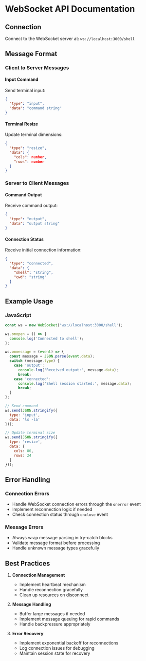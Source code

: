 # WebSocket API Documentation

## Connection
Connect to the WebSocket server at: `ws://localhost:3000/shell`

## Message Format

### Client to Server Messages

#### Input Command
Send terminal input:
```json
{
  "type": "input",
  "data": "command string"
}
```

#### Terminal Resize
Update terminal dimensions:
```json
{
  "type": "resize",
  "data": {
    "cols": number,
    "rows": number
  }
}
```

### Server to Client Messages

#### Command Output
Receive command output:
```json
{
  "type": "output",
  "data": "output string"
}
```

#### Connection Status
Receive initial connection information:
```json
{
  "type": "connected",
  "data": {
    "shell": "string",
    "cwd": "string"
  }
}
```

## Example Usage

### JavaScript
```javascript
const ws = new WebSocket('ws://localhost:3000/shell');

ws.onopen = () => {
  console.log('Connected to shell');
};

ws.onmessage = (event) => {
  const message = JSON.parse(event.data);
  switch (message.type) {
    case 'output':
      console.log('Received output:', message.data);
      break;
    case 'connected':
      console.log('Shell session started:', message.data);
      break;
  }
};

// Send command
ws.send(JSON.stringify({
  type: 'input',
  data: 'ls -la'
}));

// Update terminal size
ws.send(JSON.stringify({
  type: 'resize',
  data: {
    cols: 80,
    rows: 24
  }
}));
```

## Error Handling

### Connection Errors
- Handle WebSocket connection errors through the `onerror` event
- Implement reconnection logic if needed
- Check connection status through `onclose` event

### Message Errors
- Always wrap message parsing in try-catch blocks
- Validate message format before processing
- Handle unknown message types gracefully

## Best Practices

1. **Connection Management**
   - Implement heartbeat mechanism
   - Handle reconnection gracefully
   - Clean up resources on disconnect

2. **Message Handling**
   - Buffer large messages if needed
   - Implement message queuing for rapid commands
   - Handle backpressure appropriately

3. **Error Recovery**
   - Implement exponential backoff for reconnections
   - Log connection issues for debugging
   - Maintain session state for recovery
